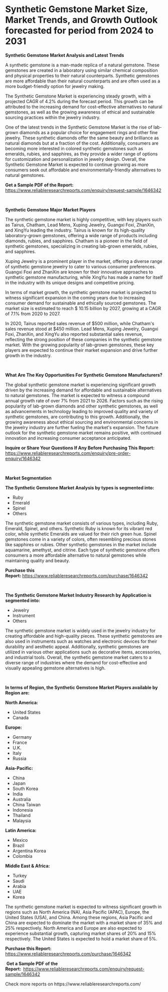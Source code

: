 <p><h1>Synthetic Gemstone Market Size, Market Trends, and Growth Outlook forecasted for period from 2024 to 2031</h1></p><p><strong>Synthetic Gemstone Market Analysis and Latest Trends</strong></p>
<p><p>A synthetic gemstone is a man-made replica of a natural gemstone. These gemstones are created in a laboratory using similar chemical composition and physical properties to their natural counterparts. Synthetic gemstones are more affordable than their natural counterparts and are often used as a more budget-friendly option for jewelry making.</p><p>The Synthetic Gemstone Market is experiencing steady growth, with a projected CAGR of 4.2% during the forecast period. This growth can be attributed to the increasing demand for cost-effective alternatives to natural gemstones, as well as the growing awareness of ethical and sustainable sourcing practices within the jewelry industry. </p><p>One of the latest trends in the Synthetic Gemstone Market is the rise of lab-grown diamonds as a popular choice for engagement rings and other fine jewelry. These synthetic diamonds offer the same beauty and brilliance as natural diamonds but at a fraction of the cost. Additionally, consumers are becoming more interested in colored synthetic gemstones such as emeralds, rubies, and sapphires, as they provide a wider range of options for customization and personalization in jewelry design. Overall, the Synthetic Gemstone Market is expected to continue growing as more consumers seek out affordable and environmentally-friendly alternatives to natural gemstones.</p></p>
<p><strong>Get a Sample PDF of the Report:&nbsp;</strong> <a href="https://www.reliableresearchreports.com/enquiry/request-sample/1646342">https://www.reliableresearchreports.com/enquiry/request-sample/1646342</a></p>
<p>&nbsp;</p>
<p><strong>Synthetic Gemstone Major Market Players</strong></p>
<p><p>The synthetic gemstone market is highly competitive, with key players such as Tairus, Chatham, Lead Mens, Xuping Jewelry, Guangxi Foxi, ZhanXin, and XingYu leading the industry. Tairus is known for its high-quality laboratory-grown gemstones, offering a wide range of products including diamonds, rubies, and sapphires. Chatham is a pioneer in the field of synthetic gemstones, specializing in creating lab-grown emeralds, rubies, and sapphires. </p><p>Xuping Jewelry is a prominent player in the market, offering a diverse range of synthetic gemstone jewelry to cater to various consumer preferences. Guangxi Foxi and ZhanXin are known for their innovative approaches to synthetic gemstone manufacturing, while XingYu has made a name for itself in the industry with its unique designs and competitive pricing.</p><p>In terms of market growth, the synthetic gemstone market is projected to witness significant expansion in the coming years due to increasing consumer demand for sustainable and ethically sourced gemstones. The market size is estimated to reach $ 10.15 billion by 2027, growing at a CAGR of 7.1% from 2020 to 2027.</p><p>In 2020, Tairus reported sales revenue of $500 million, while Chatham's sales revenue stood at $450 million. Lead Mens, Xuping Jewelry, Guangxi Foxi, ZhanXin, and XingYu also reported substantial sales revenue, reflecting the strong position of these companies in the synthetic gemstone market. With the growing popularity of lab-grown gemstones, these key players are expected to continue their market expansion and drive further growth in the industry.</p></p>
<p>&nbsp;</p>
<p><strong>What Are The Key Opportunities For Synthetic Gemstone Manufacturers?</strong></p>
<p><p>The global synthetic gemstone market is experiencing significant growth driven by the increasing demand for affordable and sustainable alternatives to natural gemstones. The market is expected to witness a compound annual growth rate of over 7% from 2021 to 2026. Factors such as the rising popularity of lab-grown diamonds and other synthetic gemstones, as well as advancements in technology leading to improved quality and variety of synthetic gemstones, are contributing to this growth. Additionally, the growing awareness about ethical sourcing and environmental concerns in the jewelry industry are further fueling the market's expansion. The future outlook for the synthetic gemstone market remains positive, with continued innovation and increasing consumer acceptance anticipated.</p></p>
<p><strong>Inquire or Share Your Questions If Any Before Purchasing This Report:</strong> <a href="https://www.reliableresearchreports.com/enquiry/pre-order-enquiry/1646342">https://www.reliableresearchreports.com/enquiry/pre-order-enquiry/1646342</a></p>
<p>&nbsp;</p>
<p><strong>Market Segmentation</strong></p>
<p><strong>The Synthetic Gemstone Market Analysis by types is segmented into:</strong></p>
<p><ul><li>Ruby</li><li>Emerald</li><li>Spinel</li><li>Others</li></ul></p>
<p><p>The synthetic gemstone market consists of various types, including Ruby, Emerald, Spinel, and others. Synthetic Ruby is known for its vibrant red color, while synthetic Emeralds are valued for their rich green hue. Spinel gemstones come in a variety of colors, often resembling precious stones like sapphires or rubies. Other synthetic gemstones in the market include aquamarine, amethyst, and citrine. Each type of synthetic gemstone offers consumers a more affordable alternative to natural gemstones while maintaining quality and beauty.</p></p>
<p><strong>Purchase this Report:&nbsp;</strong><a href="https://www.reliableresearchreports.com/purchase/1646342">https://www.reliableresearchreports.com/purchase/1646342</a></p>
<p>&nbsp;</p>
<p><strong>The Synthetic Gemstone Market Industry Research by Application is segmented into:</strong></p>
<p><ul><li>Jewelry</li><li>Instrument</li><li>Others</li></ul></p>
<p><p>The synthetic gemstone market is widely used in the jewelry industry for creating affordable and high-quality pieces. These synthetic gemstones are also used in instruments such as watches and electronic devices for their durability and aesthetic appeal. Additionally, synthetic gemstones are utilized in various other applications such as decorative items, accessories, and industrial tools. Overall, the synthetic gemstone market caters to a diverse range of industries where the demand for cost-effective and visually appealing gemstone alternatives is high.</p></p>
<p>&nbsp;</p>
<p><strong>In terms of Region, the Synthetic Gemstone Market Players available by Region are:</strong></p>
<p>
    <p> <strong> North America: </strong>
        <ul>
            <li>United States</li>
            <li>Canada</li>
        </ul>
        </p> 
    <p> <strong> Europe: </strong>
        <ul>
            <li>Germany</li>
            <li>France</li>
            <li>U.K.</li>
            <li>Italy</li>
            <li>Russia</li>
        </ul>
        </p> 
    <p> <strong> Asia-Pacific: </strong>
        <ul>
            <li>China</li>
            <li>Japan</li>
            <li>South Korea</li>
            <li>India</li>
            <li>Australia</li>
            <li>China Taiwan</li>
            <li>Indonesia</li>
            <li>Thailand</li>
            <li>Malaysia</li>
        </ul>
        </p> 
    <p> <strong> Latin America: </strong>
        <ul>
            <li>Mexico</li>
            <li>Brazil</li>
            <li>Argentina Korea</li>
            <li>Colombia</li>
        </ul>
        </p> 
    <p> <strong> Middle East & Africa: </strong>
        <ul>
            <li>Turkey</li>
            <li>Saudi</li>
            <li>Arabia</li>
            <li>UAE</li>
            <li>Korea</li>
        </ul>
    </p>
    </p>
<p><p>The synthetic gemstone market is expected to witness significant growth in regions such as North America (NA), Asia Pacific (APAC), Europe, the United States (USA), and China. Among these regions, Asia Pacific and China are expected to dominate the market with a market share of 35% and 25% respectively. North America and Europe are also expected to experience substantial growth, capturing market shares of 20% and 15% respectively. The United States is expected to hold a market share of 5%.</p></p>
<p><strong>Purchase this Report: </strong><a href="https://www.reliableresearchreports.com/purchase/1646342">https://www.reliableresearchreports.com/purchase/1646342</a></p>
<p>&nbsp;<strong>Get a Sample PDF of the Report:&nbsp;&nbsp;</strong><a href="https://www.reliableresearchreports.com/enquiry/request-sample/1646342">https://www.reliableresearchreports.com/enquiry/request-sample/1646342</a></p>
<p><strong></strong></p>
<p>Check more reports on https://www.reliableresearchreports.com/</p>